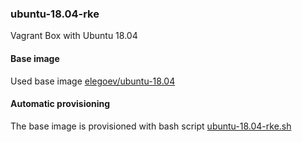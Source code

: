 ### ubuntu-18.04-rke
Vagrant Box with Ubuntu 18.04

#### Base image
Used base image [elegoev/ubuntu-18.04](https://app.vagrantup.com/elegoev/boxes/ubuntu-18.04)

#### Automatic provisioning
The base image is provisioned with bash script [ubuntu-18.04-rke.sh](https://github.com/elegoev/vagrant-ubuntu/blob/master/vagrant-ubuntu1804-rke/provisioning/ubuntu-18.04-rke.sh)
